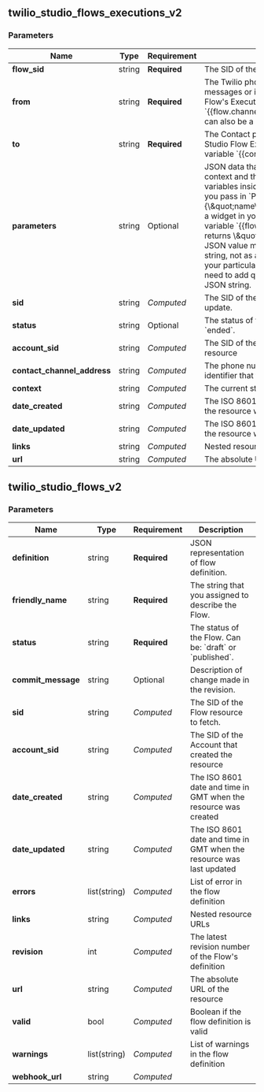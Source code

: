 
## twilio_studio_flows_executions_v2

### Parameters

Name | Type | Requirement | Description
--- | --- | --- | ---
**flow_sid** | string | **Required** | The SID of the Excecution&#39;s Flow.
**from** | string | **Required** | The Twilio phone number to send messages or initiate calls from during the Flow&#39;s Execution. Available as variable &#x60;{{flow.channel.address}}&#x60;. For SMS, this can also be a Messaging Service SID.
**to** | string | **Required** | The Contact phone number to start a Studio Flow Execution, available as variable &#x60;{{contact.channel.address}}&#x60;.
**parameters** | string | Optional | JSON data that will be added to the Flow&#39;s context and that can be accessed as variables inside your Flow. For example, if you pass in &#x60;Parameters&#x3D;{\\\&quot;name\\\&quot;:\\\&quot;Zeke\\\&quot;}&#x60;, a widget in your Flow can reference the variable &#x60;{{flow.data.name}}&#x60;, which returns \\\&quot;Zeke\\\&quot;. Note: the JSON value must explicitly be passed as a string, not as a hash object. Depending on your particular HTTP library, you may need to add quotes or URL encode the JSON string.
**sid** | string | *Computed* | The SID of the Execution resource to update.
**status** | string | Optional | The status of the Execution. Can only be &#x60;ended&#x60;.
**account_sid** | string | *Computed* | The SID of the Account that created the resource
**contact_channel_address** | string | *Computed* | The phone number, SIP address or Client identifier that triggered the Execution
**context** | string | *Computed* | The current state of the flow
**date_created** | string | *Computed* | The ISO 8601 date and time in GMT when the resource was created
**date_updated** | string | *Computed* | The ISO 8601 date and time in GMT when the resource was last updated
**links** | string | *Computed* | Nested resource URLs
**url** | string | *Computed* | The absolute URL of the resource

## twilio_studio_flows_v2

### Parameters

Name | Type | Requirement | Description
--- | --- | --- | ---
**definition** | string | **Required** | JSON representation of flow definition.
**friendly_name** | string | **Required** | The string that you assigned to describe the Flow.
**status** | string | **Required** | The status of the Flow. Can be: &#x60;draft&#x60; or &#x60;published&#x60;.
**commit_message** | string | Optional | Description of change made in the revision.
**sid** | string | *Computed* | The SID of the Flow resource to fetch.
**account_sid** | string | *Computed* | The SID of the Account that created the resource
**date_created** | string | *Computed* | The ISO 8601 date and time in GMT when the resource was created
**date_updated** | string | *Computed* | The ISO 8601 date and time in GMT when the resource was last updated
**errors** | list(string) | *Computed* | List of error in the flow definition
**links** | string | *Computed* | Nested resource URLs
**revision** | int | *Computed* | The latest revision number of the Flow&#39;s definition
**url** | string | *Computed* | The absolute URL of the resource
**valid** | bool | *Computed* | Boolean if the flow definition is valid
**warnings** | list(string) | *Computed* | List of warnings in the flow definition
**webhook_url** | string | *Computed* | 

